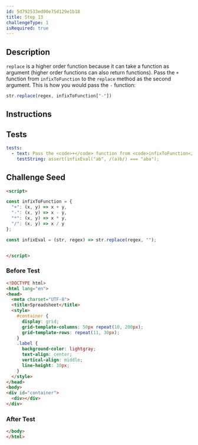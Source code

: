```yaml
---
id: 5d792533ed00e75d129e1b18
title: Step 13
challengeType: 1
isRequired: true
---
```


## Description
<section id='description'>
<code>replace</code> is a higher order function because it can take a function as argument (higher order functions can also return functions).
Pass the <code>+</code> function from <code>infixToFunction</code> to the <code>replace</code> method as the second argument.
This is how you would pass the <code>-</code> function:

```js
str.replace(regex, infixToFunction["-"])
```

</section>

## Instructions
<section id='instructions'>

</section>

## Tests
<section id='tests'>

```yml
tests:
  - text: Pass the <code>+</code> function from <code>infixToFunction</code> to the <code>replace</code> method as the second argument.
    testString: assert(infixEval("ab", /(a)b/) === "aba");

```

</section>

## Challenge Seed
<section id='challengeSeed'>

<div id='html-seed'>

```html
<script>

const infixToFunction = {
  "+": (x, y) => x + y,
  "-": (x, y) => x - y,
  "*": (x, y) => x * y,
  "/": (x, y) => x / y
};

const infixEval = (str, regex) => str.replace(regex, "");


</script>
```

</div>


### Before Test
<div id='html-setup'>

```html
<!DOCTYPE html>
<html lang="en">
<head>
  <meta charset="UTF-8">
  <title>Spreadsheet</title>
  <style>
    #container {
      display: grid;
      grid-template-columns: 50px repeat(10, 200px);
      grid-template-rows: repeat(11, 30px);
    }
    .label {
      background-color: lightgray;
      text-align: center;
      vertical-align: middle;
      line-height: 30px;
    }
  </style>
</head>
<body>
<div id="container">
  <div></div>
</div>
```

</div>


### After Test
<div id='html-teardown'>

```html
</body>
</html>
```

</div>


</section>
